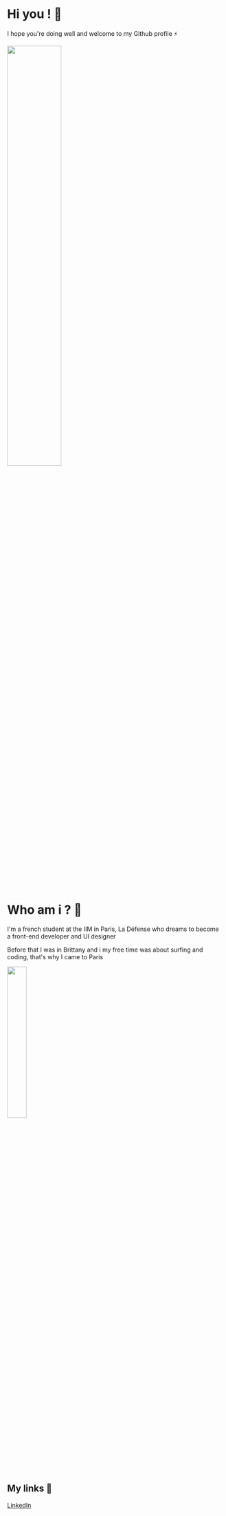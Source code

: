 # Hi you ! 👋

I hope you're doing well and welcome to my Github profile ⚡

<img src="https://media.giphy.com/media/l4JyOCNEfXvVYEqB2/giphy.gif" width="50%">

# Who am i ? 🤔

I'm a french student at the IIM in Paris, La Défense who dreams to become a front-end developer and UI designer

Before that I was in Brittany and i my free time was about surfing and coding, that's why I came to Paris

<img src="https://media.giphy.com/media/dJUtqIcqeyMvK/giphy.gif" width="30%">

## My links 💬

<a href="https://www.linkedin.com/in/thomas-doret-gaisset/"> LinkedIn </a>



<!--
**thomas-dg/thomas-dg** is a ✨ _special_ ✨ repository because its `README.md` (this file) appears on your GitHub profile.

Here are some ideas to get you started:

- 🔭 I’m currently working on ...
- 🌱 I’m currently learning ...
- 👯 I’m looking to collaborate on ...
- 🤔 I’m looking for help with ...
- 💬 Ask me about ...
- 📫 How to reach me: ...
- 😄 Pronouns: ...
- ⚡ Fun fact: ...
-->
